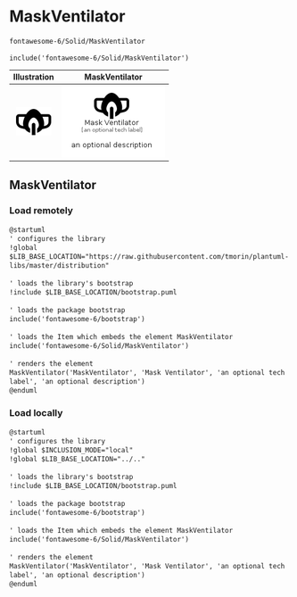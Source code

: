 # MaskVentilator


```text
fontawesome-6/Solid/MaskVentilator
```

```text
include('fontawesome-6/Solid/MaskVentilator')
```



| Illustration | MaskVentilator |
| :---: | :---: |
| ![illustration for Illustration](../../fontawesome-6/Solid/MaskVentilator.png) | ![illustration for MaskVentilator](../../fontawesome-6/Solid/MaskVentilator.Local.png) |




## MaskVentilator

### Load remotely
```plantuml
@startuml
' configures the library
!global $LIB_BASE_LOCATION="https://raw.githubusercontent.com/tmorin/plantuml-libs/master/distribution"

' loads the library's bootstrap
!include $LIB_BASE_LOCATION/bootstrap.puml

' loads the package bootstrap
include('fontawesome-6/bootstrap')

' loads the Item which embeds the element MaskVentilator
include('fontawesome-6/Solid/MaskVentilator')

' renders the element
MaskVentilator('MaskVentilator', 'Mask Ventilator', 'an optional tech label', 'an optional description')
@enduml
```

### Load locally
```plantuml
@startuml
' configures the library
!global $INCLUSION_MODE="local"
!global $LIB_BASE_LOCATION="../.."

' loads the library's bootstrap
!include $LIB_BASE_LOCATION/bootstrap.puml

' loads the package bootstrap
include('fontawesome-6/bootstrap')

' loads the Item which embeds the element MaskVentilator
include('fontawesome-6/Solid/MaskVentilator')

' renders the element
MaskVentilator('MaskVentilator', 'Mask Ventilator', 'an optional tech label', 'an optional description')
@enduml
```

